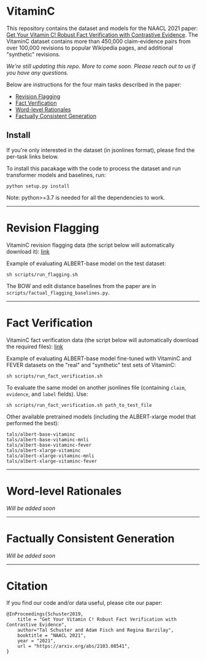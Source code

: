 # VitaminC
This repository contains the dataset and models for the NAACL 2021 paper: [Get Your Vitamin C! Robust Fact Verification with Contrastive Evidence](https://arxiv.org/abs/2103.08541). The VitaminC dataset contains more than 450,000 claim-evidence pairs from over 100,000 revisions to popular Wikipedia pages, and additional "synthetic" revisions.

*We're still updating this repo. More to come soon. Please reach out to us if you have any questions.*

Below are instructions for the four main tasks described in the paper:
* [Revision Flagging](#revision-flagging)
* [Fact Verification](#fact-verification)
* [Word-level Rationales](#word-level-rationales)
* [Factually Consistent Generation](#factually-consistent-generation)

## Install

If you're only interested in the dataset (in jsonlines format), please find the per-task links below.

To install this pacakage with the code to process the dataset and run transformer models and baselines, run:
```
python setup.py install
```
Note: python>=3.7 is needed for all the dependencies to work.

---
# Revision Flagging
VitaminC revision flagging data (the script below will automatically download it): [link](https://github.com/TalSchuster/talschuster.github.io/raw/master/static/vitaminc_flagging.zip)

Example of evaluating ALBERT-base model on the test dataset:
```
sh scripts/run_flagging.sh
```

The BOW and edit distance baselines from the paper are in `scripts/factual_flagging_baselines.py`.

---

# Fact Verification

VitaminC fact verification data (the script below will automatically download the required files): [link](https://github.com/TalSchuster/talschuster.github.io/raw/master/static/vitaminc.zip)

Example of evaluating ALBERT-base model fine-tuned with VitaminC and FEVER datasets on the "real" and "synthetic" test sets of VitaminC:
```
sh scripts/run_fact_verification.sh
```
To evaluate the same model on another jsonlines file (containing `claim`, `evidence`, and `label` fields). Use:
```
sh scripts/run_fact_verification.sh path_to_test_file
```

Other available pretrained models (including the ALBERT-xlarge model that performed the best):
```
tals/albert-base-vitaminc
tals/albert-base-vitaminc-mnli
tals/albert-base-vitaminc-fever
tals/albert-xlarge-vitaminc
tals/albert-xlarge-vitaminc-mnli
tals/albert-xlarge-vitaminc-fever
```

---
# Word-level Rationales

*Will be added soon*

---

# Factually Consistent Generation

*Will be added soon*

---

# Citation

If you find our code and/or data useful, please cite our paper:

```
@InProceedings{Schuster2019,
    title = "Get Your Vitamin C! Robust Fact Verification with Contrastive Evidence",
    author="Tal Schuster and Adam Fisch and Regina Barzilay",
    booktitle = "NAACL 2021",
    year = "2021",
    url = "https://arxiv.org/abs/2103.08541",
}
```
